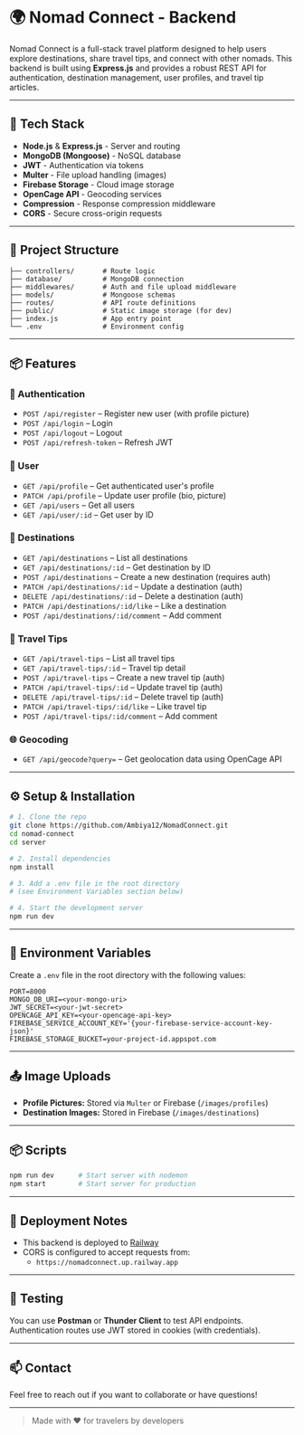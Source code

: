 # 🌍 Nomad Connect - Backend

Nomad Connect is a full-stack travel platform designed to help users explore destinations, share travel tips, and connect with other nomads. This backend is built using **Express.js** and provides a robust REST API for authentication, destination management, user profiles, and travel tip articles.

---

## 🚀 Tech Stack

- **Node.js** & **Express.js** - Server and routing  
- **MongoDB (Mongoose)** - NoSQL database  
- **JWT** - Authentication via tokens  
- **Multer** - File upload handling (images)  
- **Firebase Storage** - Cloud image storage  
- **OpenCage API** - Geocoding services  
- **Compression** - Response compression middleware  
- **CORS** - Secure cross-origin requests  

---

## 📁 Project Structure

```
├── controllers/       # Route logic
├── database/          # MongoDB connection
├── middlewares/       # Auth and file upload middleware
├── models/            # Mongoose schemas
├── routes/            # API route definitions
├── public/            # Static image storage (for dev)
├── index.js           # App entry point
└── .env               # Environment config
```

---

## 📦 Features

### 🔐 Authentication
- `POST /api/register` – Register new user (with profile picture)
- `POST /api/login` – Login
- `POST /api/logout` – Logout
- `POST /api/refresh-token` – Refresh JWT

### 👤 User
- `GET /api/profile` – Get authenticated user's profile
- `PATCH /api/profile` – Update user profile (bio, picture)
- `GET /api/users` – Get all users
- `GET /api/user/:id` – Get user by ID

### 📍 Destinations
- `GET /api/destinations` – List all destinations
- `GET /api/destinations/:id` – Get destination by ID
- `POST /api/destinations` – Create a new destination (requires auth)
- `PATCH /api/destinations/:id` – Update a destination (auth)
- `DELETE /api/destinations/:id` – Delete a destination (auth)
- `PATCH /api/destinations/:id/like` – Like a destination
- `POST /api/destinations/:id/comment` – Add comment

### 🧳 Travel Tips
- `GET /api/travel-tips` – List all travel tips
- `GET /api/travel-tips/:id` – Travel tip detail
- `POST /api/travel-tips` – Create a new travel tip (auth)
- `PATCH /api/travel-tips/:id` – Update travel tip (auth)
- `DELETE /api/travel-tips/:id` – Delete travel tip (auth)
- `PATCH /api/travel-tips/:id/like` – Like travel tip
- `POST /api/travel-tips/:id/comment` – Add comment

### 🌐 Geocoding
- `GET /api/geocode?query=` – Get geolocation data using OpenCage API

---

## ⚙️ Setup & Installation

```bash
# 1. Clone the repo
git clone https://github.com/Ambiya12/NomadConnect.git
cd nomad-connect
cd server

# 2. Install dependencies
npm install

# 3. Add a .env file in the root directory
# (see Environment Variables section below)

# 4. Start the development server
npm run dev
```

---

## 🔐 Environment Variables

Create a `.env` file in the root directory with the following values:

```env
PORT=8000
MONGO_DB_URI=<your-mongo-uri>
JWT_SECRET=<your-jwt-secret>
OPENCAGE_API_KEY=<your-opencage-api-key>
FIREBASE_SERVICE_ACCOUNT_KEY='{your-firebase-service-account-key-json}'
FIREBASE_STORAGE_BUCKET=your-project-id.appspot.com
```

---

## 📤 Image Uploads

- **Profile Pictures:** Stored via `Multer` or Firebase (`/images/profiles`)  
- **Destination Images:** Stored in Firebase (`/images/destinations`)  

---

## 📦 Scripts

```bash
npm run dev      # Start server with nodemon
npm start        # Start server for production
```

---

## 🔐 Deployment Notes

- This backend is deployed to [Railway](https://railway.app)  
- CORS is configured to accept requests from:  
  - `https://nomadconnect.up.railway.app`

---

## 🧪 Testing

You can use **Postman** or **Thunder Client** to test API endpoints.  
Authentication routes use JWT stored in cookies (with credentials).

---

## 📫 Contact

Feel free to reach out if you want to collaborate or have questions!

---

> Made with ❤️ for travelers by developers
